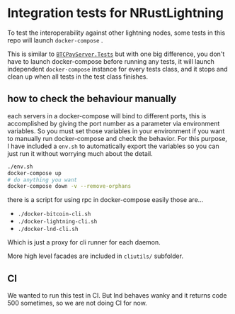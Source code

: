 
# Integration tests for NRustLightning

To test the interoperability against other lightning nodes, some tests in this repo will launch `docker-compose` .

This is similar to [`BTCPayServer.Tests`](https://github.com/btcpayserver/btcpayserver/tree/master/BTCPayServer.Tests) but with one big difference, you don't have to launch docker-compose before
running any tests, it will launch independent `docker-compose` instance for every tests class,
and it stops and clean up when all tests in the test class finishes.

## how to check the behaviour manually

each servers in a docker-compose will bind to different ports, this is accomplished by giving the port number as a parameter
via environment variables. So you must set those variables in your environment if you want to manually run docker-compose and check the behavior.
For this purpose, I have included a `env.sh` to automatically export the variables so you can just run it without worrying much about the detail.

```sh
./env.sh
docker-compose up
# do anything you want
docker-compose down -v --remove-orphans
```

there is a script for using rpc in docker-compose easily those are...

* `./docker-bitcoin-cli.sh`
* `./docker-lightning-cli.sh`
* `./docker-lnd-cli.sh`

Which is just a proxy for cli runner for each daemon.
 
More high level facades are included in `cliutils/` subfolder.


## CI

We wanted to run this test in CI. But lnd behaves wanky and it returns code 500 sometimes, so we are not doing CI for now.

